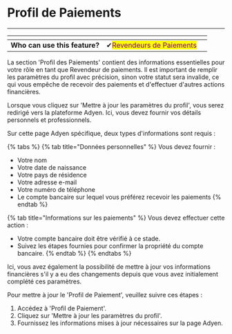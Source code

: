 # Profil de Paiements

----------

<table data-card-size="large" data-view="cards"><thead><tr><th></th><th></th><th></th></tr></thead><tbody><tr><td><strong>Who can use this feature?</strong></td><td><span data-gb-custom-inline data-tag="emoji" data-code="2714">✔</span><mark style="color:purple;">Revendeurs de Paiements</mark></td><td></td></tr></tbody></table>

La section 'Profil des Paiements' contient des informations essentielles pour votre rôle en tant que Revendeur de paiements. Il est important de remplir les paramètres du profil avec précision, sinon votre statut sera invalide, ce qui vous empêche de recevoir des paiements et d'effectuer d'autres actions financières.

Lorsque vous cliquez sur 'Mettre à jour les paramètres du profil', vous serez redirigé vers la plateforme Adyen. Ici, vous devez fournir vos détails personnels et professionnels.

Sur cette page Adyen spécifique, deux types d'informations sont requis :

{% tabs %}
{% tab title="Données personnelles" %}
Vous devez fournir :

* Votre nom
* Votre date de naissance
* Votre pays de résidence
* Votre adresse e-mail
* Votre numéro de téléphone
* Le compte bancaire sur lequel vous préférez recevoir les paiements
{% endtab %}

{% tab title="Informations sur les paiements" %}
Vous devez effectuer cette action :

* Votre compte bancaire doit être vérifié à ce stade.
* Suivez les étapes fournies pour confirmer la propriété du compte bancaire.
{% endtab %}
{% endtabs %}

Ici, vous avez également la possibilité de mettre à jour vos informations financières s'il y a eu des changements depuis que vous avez initialement complété ces paramètres.

Pour mettre à jour le 'Profil de Paiement', veuillez suivre ces étapes :

1. Accédez à 'Profil de Paiement'.
2. Cliquez sur 'Mettre à jour les paramètres du profil'.
3. Fournissez les informations mises à jour nécessaires sur la page Adyen.


